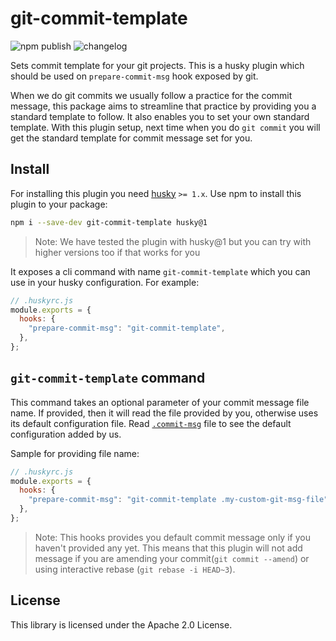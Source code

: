 # git-commit-template

![npm
publish](https://github.com/amzn/git-commit-template/workflows/publish/badge.svg)
![changelog](https://github.com/amzn/git-commit-template/workflows/changelog/badge.svg)

Sets commit template for your git projects. This is a husky plugin which should
be used on `prepare-commit-msg` hook exposed by git.

When we do git commits we usually follow a practice for the commit message, this
package aims to streamline that practice by providing you a standard template to
follow. It also enables you to set your own standard template. With this plugin
setup, next time when you do `git commit` you will get the standard template for
commit message set for you.

## Install

For installing this plugin you need [husky](https://github.com/typicode/husky)
`>= 1.x`. Use npm to install this plugin to your package:

```bash
npm i --save-dev git-commit-template husky@1
```

> Note: We have tested the plugin with husky@1 but you can try with higher
> versions too if that works for you

It exposes a cli command with name `git-commit-template` which you can use in
your husky configuration. For example:

```javascript
// .huskyrc.js
module.exports = {
  hooks: {
    "prepare-commit-msg": "git-commit-template",
  },
};
```

## `git-commit-template` command

This command takes an optional parameter of your commit message file name. If
provided, then it will read the file provided by you, otherwise uses its default
configuration file. Read [`.commit-msg`](.commit-msg) file to see the default
configuration added by us.

Sample for providing file name:

```javascript
// .huskyrc.js
module.exports = {
  hooks: {
    "prepare-commit-msg": "git-commit-template .my-custom-git-msg-file",
  },
};
```

> Note: This hooks provides you default commit message only if you haven't
> provided any yet. This means that this plugin will not add message if you are
> amending your commit(`git commit --amend`) or using interactive rebase
> (`git rebase -i HEAD~3`).

## License

This library is licensed under the Apache 2.0 License.
